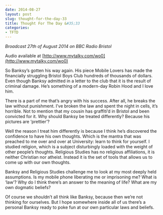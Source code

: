 ```yaml
---
date: 2014-08-27
layout: post
slug: thought-for-the-day-33
title: Thought For The Day &#35;33
categories:
- TFTD
---
```


*Broadcast 27th of August 2014 on BBC Radio Bristol*

Audio available at [http://www.mytalky.com/wo0](http://www.mytalky.com/wo0)

So Banksy’s gotten his way again. His piece Mobile Lovers has made the financially struggling Bristol Boys Club hundreds of thousands of dollars. Even though Banksy admitted in a letter to the club that it is the result of criminal damage. He’s something of a modern-day Robin Hood and I love him.

There is a part of me that’s angry with his success. After all, he breaks the law without punishment. I’ve broken the law and spent the night in cells, it’s horrible. Not to mention that my cousin has graffiti’d in Bristol and been convicted for it. Why should Banksy be treated differently? Because his pictures are ‘prettier’?

Well the reason I treat him differently is because I think he’s discovered the confidence to have his own thoughts. Which is the mantra that was preached to me over and over at University: learn to think for yourself. I studied religion, which is a subject disturbingly loaded with the weight of other people’s thoughts. Religious Studies has no religious affiliations, it is neither Christian nor atheist. Instead it is the set of tools that allows us to come up with our own thoughts.

Banksy and Religious Studies challenge me to look at my most deeply held assumptions. Is my mobile phone liberating me or imprisoning me? What is ‘law’? Why do I think there’s an answer to the meaning of life? What are my own dogmatic beliefs?

Of course we shouldn’t all think like Banksy, because then we’re not thinking for ourselves. But I hope somewhere inside all of us there’s a personal Banksy ready to poke fun at our own particular laws and beliefs.
